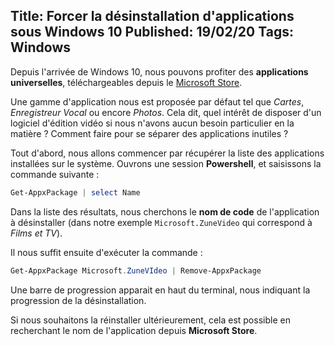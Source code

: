Title: Forcer la désinstallation d'applications sous Windows 10
Published: 19/02/20
Tags: Windows
---

Depuis l'arrivée de Windows 10, nous pouvons profiter des **applications universelles**,
téléchargeables depuis le [Microsoft Store](https://www.microsoft.com/fr-fr/store/apps/windows).

Une gamme d'application nous est proposée par défaut tel que *Cartes*, *Enregistreur Vocal* ou
encore *Photos*.
Cela dit, quel intérêt de disposer d'un logiciel d'édition vidéo si nous n'avons aucun
besoin particulier en la matière ? Comment faire pour se séparer des applications inutiles ?

Tout d'abord, nous allons commencer par récupérer la liste des applications installées sur le 
système. Ouvrons une session **Powershell**, et saisissons la commande suivante :

```powershell
Get-AppxPackage | select Name
```

Dans la liste des résultats, nous cherchons le **nom de code** de l'application à désinstaller
(dans notre exemple ```Microsoft.ZuneVideo``` qui correspond à *Films et TV*).

Il nous suffit ensuite d'exécuter la commande :

```powershell
Get-AppxPackage Microsoft.ZuneVIdeo | Remove-AppxPackage
```

Une barre de progression apparait en haut du terminal, nous indiquant la progression de la désinstallation.

Si nous souhaitons la réinstaller ultérieurement, cela est possible en recherchant le nom de l'application depuis **Microsoft Store**.